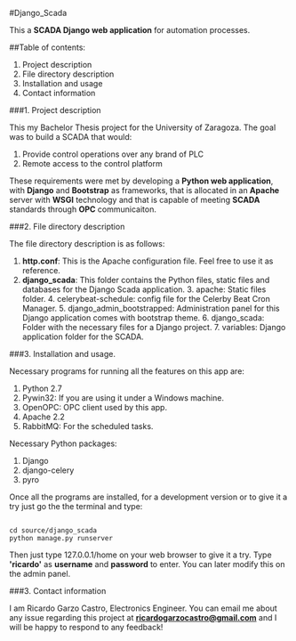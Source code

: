 #Django_Scada


This a **SCADA Django web application** for automation processes.

##Table of contents:

1. Project description
2. File directory description
3. Installation and usage
4. Contact information


###1. Project description

This my Bachelor Thesis project for the University of Zaragoza. The goal was to build a SCADA that would:
  1. Provide control operations over any brand of PLC
  2. Remote access to the control platform

These requirements were met by developing a **Python web application**, with **Django** and **Bootstrap** as frameworks, that is allocated in an **Apache** server with **WSGI** technology and that is capable of meeting **SCADA** standards through **OPC** communicaiton.

###2. File directory description

The file directory description is as follows: 
  1. **http.conf**: This is the Apache configuration file. Feel free to use it as reference.
  2. **django_scada**: This folder contains the Python files, static files and databases for the Django Scada application.
    3. apache: Static files folder.
    4. celerybeat-schedule: config file for the Celerby Beat Cron Manager.
    5. django_admin_bootstrapped: Administration panel for this Django application comes with bootstrap theme.
    6. django_scada: Folder with the necessary files for a Django project.
    7. variables: Django application folder for the SCADA.

###3. Installation and usage.

Necessary programs for running all the features on this app are: 

1. Python 2.7
2. Pywin32: If you are using it under a Windows machine.
3. OpenOPC: OPC client used by this app.
4. Apache 2.2
5. RabbitMQ: For the scheduled tasks.

Necessary Python packages:
  1. Django
  2. django-celery
  3. pyro

Once all the programs are installed, for a development version or to give it a try just go the the terminal and type:

```

cd source/django_scada
python manage.py runserver

```

Then just type 127.0.0.1/home on your web browser to give it a try. 
Type **'ricardo'** as **username** and **password** to enter. You can later modify this on the admin panel.


###3. Contact information

I am Ricardo Garzo Castro, Electronics Engineer. You can email me about any issue regarding this project at **ricardogarzocastro@gmail.com** and I will be happy to respond to any feedback!




